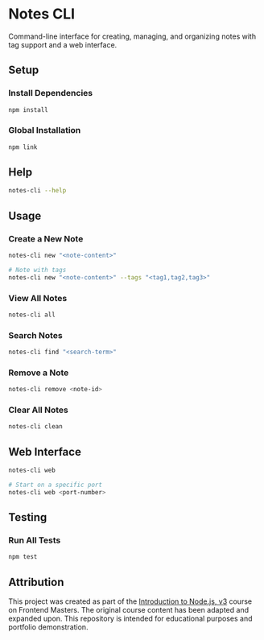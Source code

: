 # Notes CLI

Command-line interface for creating, managing, and organizing notes with tag support and a web interface.

## Setup

### Install Dependencies

```bash
npm install
```

### Global Installation

```bash
npm link
```

## Help

```bash
notes-cli --help
```

## Usage

### Create a New Note

```bash
notes-cli new "<note-content>"

# Note with tags
notes-cli new "<note-content>" --tags "<tag1,tag2,tag3>"
```

### View All Notes

```bash
notes-cli all
```

### Search Notes

```bash
notes-cli find "<search-term>"
```

### Remove a Note

```bash
notes-cli remove <note-id>
```

### Clear All Notes

```bash
notes-cli clean
```

## Web Interface

```bash
notes-cli web

# Start on a specific port
notes-cli web <port-number>
```

## Testing

### Run All Tests

```bash
npm test
```

## Attribution

This project was created as part of the [Introduction to Node.js, v3](https://frontendmasters.com/courses/node-js-v3/) course on Frontend Masters. The original course content has been adapted and expanded upon. This repository is intended for educational purposes and portfolio demonstration.
